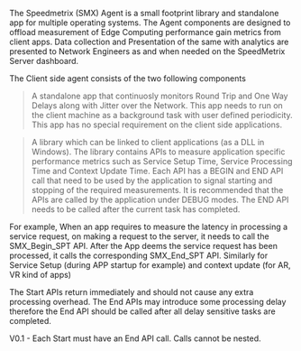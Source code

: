 The Speedmetrix (SMX) Agent is a small footprint library and standalone app for multiple operating systems. The Agent components are designed to offload measurement of Edge Computing performance gain metrics from client apps. Data collection and Presentation of the same with analytics are presented to Network Engineers as and when needed on the SpeedMetrix Server dashboard.

The Client side agent consists of the two following components

> A standalone app that continuosly monitors Round Trip and One Way Delays along with Jitter over the Network. This app needs to run on the client machine as a background task with user defined periodicity. This app has no special requirement on the client side applications.


> A library which can be linked to client applications (as a DLL in Windows). The library contains APIs to measure application specific performance metrics such as Service Setup Time, Service Processing Time and Context Update Time. Each API has a BEGIN and END API call that need to be used by the application to signal starting and stopping of the required measurements. It is recommended that the APIs are called by the application under DEBUG modes. The END API needs to be called after the current task has completed. 


For example, When an app requires to measure the latency in processing a service request, on making a request to the server, it needs to call the SMX_Begin_SPT API. After the App deems the service request has been processed, it calls the corresponding SMX_End_SPT API. Similarly for Service Setup (during APP startup for example) and context update (for AR, VR  kind of apps)

The Start APIs return immediately and should not cause any extra processing overhead. The End APIs may introduce some processing delay therefore the End API should be called after all delay sensitive tasks are completed.

V0.1 - Each Start must have an End API call. Calls cannot be nested.